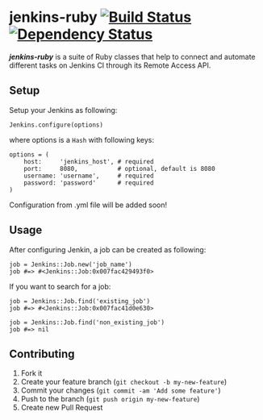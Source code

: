 # jenkins-ruby [![Build Status](https://travis-ci.org/anhkind/jenkins-ruby.png)](https://travis-ci.org/anhkind/jenkins-ruby) [![Dependency Status](https://gemnasium.com/anhkind/jenkins-ruby.png)](https://gemnasium.com/anhkind/jenkins-ruby)

***jenkins-ruby*** is a suite of Ruby classes that help to connect and automate different tasks on Jenkins CI through its Remote Access API.

## Setup

Setup your Jenkins as following:

```
Jenkins.configure(options)
```

where options is a `Hash` with following keys:

```
options = (
  	host:     'jenkins_host', # required
  	port:     8080,           # optional, default is 8080
  	username: 'username',     # required
  	password: 'password'      # required
)
```

Configuration from .yml file will be added soon!

## Usage
After configuring Jenkin, a job can be created as following:

```
job = Jenkins::Job.new('job_name')
job #=> #<Jenkins::Job:0x007fac429493f0>
```

If you want to search for a job:

```
job = Jenkins::Job.find('existing_job')
job #=> #<Jenkins::Job:0x007fac41d0e630>

job = Jenkins::Job.find('non_existing_job')
job #=> nil
```

## Contributing

1. Fork it
2. Create your feature branch (`git checkout -b my-new-feature`)
3. Commit your changes (`git commit -am 'Add some feature'`)
4. Push to the branch (`git push origin my-new-feature`)
5. Create new Pull Request
